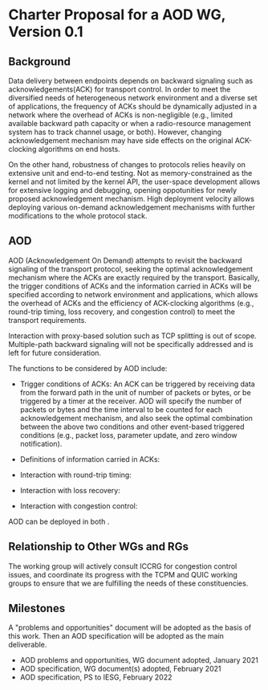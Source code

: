 # Charter Proposal for a AOD WG, Version 0.1

## Background

Data delivery between endpoints depends on backward signaling such as acknowledgements(ACK) for transport control. In order to meet the diversified needs of heterogeneous network environment and a diverse set of applications, the frequency of ACKs should be dynamically adjusted in a network where the overhead of ACKs is non-negligible (e.g., limited available backward path capacity or when a radio-resource management system has to track channel usage, or both). However, changing acknowledgement mechanism may have side effects on the original ACK-clocking algorithms on end hosts.

On the other hand, robustness of changes to protocols relies heavily on extensive unit and end-to-end testing. Not as memory-constrained as the kernel and not limited by the kernel API, the user-space development allows for extensive logging and debugging, opening oppotunities for newly proposed acknowledgement mechanism. High deployment velocity allows deploying various on-demand acknowledgement mechanisms with further modifications to the whole protocol stack. 

## AOD

AOD (Acknowledgement On Demand) attempts to revisit the backward signaling of the transport protocol, seeking the optimal acknowledgement mechanism where the ACKs are exactly required by the transport. Basically, the trigger conditions of ACKs and the information carried in ACKs will be specified according to network environment and applications, which allows the overhead of ACKs and the efficiency of ACK-clocking algorithms (e.g., round-trip timing, loss recovery, and congestion control) to meet the transport requirements.

Interaction with proxy-based solution such as TCP splitting is out of scope. Multiple-path backward signaling will not be specifically addressed and is left for future consideration.

The functions to be considered by AOD include:

* Trigger conditions of ACKs: An ACK can be triggered by receiving data from the forward path in the unit of number of packets or bytes, or be triggered by a timer at the receiver. AOD will specify the number of packets or bytes and the time interval to be counted for each acknowledgement mechanism, and also seek the optimal combination between the above two conditions and other event-based triggered conditions (e.g., packet loss, parameter update, and zero window notification).

* Definitions of information carried in ACKs: 

* Interaction with round-trip timing:  

* Interaction with loss recovery:

* Interaction with congestion control:

AOD can be deployed in both  .

## Relationship to Other WGs and RGs

The working group will actively consult ICCRG for congestion control issues, and coordinate its progress with the TCPM and QUIC working groups to ensure that we are fulfilling the needs of these constituencies.

## Milestones

A "problems and opportunities" document will be adopted as the basis of this work. Then an AOD specification will be adopted as the main deliverable.

* AOD problems and opportunities, WG document adopted, January 2021
* AOD specification, WG document(s) adopted, February 2021
* AOD specification, PS to IESG, February 2022
